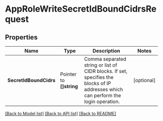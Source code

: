 # AppRoleWriteSecretIdBoundCidrsRequest


## Properties

Name | Type | Description | Notes
------------ | ------------- | ------------- | -------------
**SecretIdBoundCidrs** | Pointer to **[]string** | Comma separated string or list of CIDR blocks. If set, specifies the blocks of IP addresses which can perform the login operation. | [optional] 





[[Back to Model list]](../README.md#documentation-for-models) [[Back to API list]](../README.md#documentation-for-api-endpoints) [[Back to README]](../README.md)


